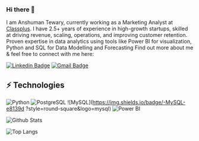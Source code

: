 ### Hi there 👋

<!--
**I-amanshuman/I-amanshuman** is a ✨ _special_ ✨ repository because its `README.md` (this file) appears on your GitHub profile.

Here are some ideas to get you started:

- 🔭 I’m currently working on ...
- 🌱 I’m currently learning ...
- 👯 I’m looking to collaborate on ...
- 🤔 I’m looking for help with ...
- 💬 Ask me about ...
- 📫 How to reach me: ...
- 😄 Pronouns: ...
- ⚡ Fun fact: ...
-->


I am Anshuman Tewary, currently working as a Marketing Analyst at [Classplus](https://classplusapp.com//). I have 2.5+ years of experience in high-growth startups, skilled at driving revenue, scaling, operations, and improving customer retention. Proven expertise in data analytics using tools like Power BI for visualization, Python and SQL for Data Modelling and Forecasting Find out more about me & feel free to connect with me here:

[![Linkedin Badge](https://img.shields.io/badge/-AnshumanTewary-blue?style=flat-square&logo=Linkedin&logoColor=white&link=https://www.linkedin.com/in/anshuman-tewary/)](https://www.linkedin.com/in/anshuman-tewary/)
[![Gmail Badge](https://img.shields.io/badge/-tewary.anshuman@gmail.com-c14438?style=flat-square&logo=Gmail&logoColor=white&link=mailto:tewary.anshuman@gmail.com)](mailto:tewary.anshuman@gmail.com)

## ⚡ Technologies

![Python](https://img.shields.io/badge/-Python-e8a81e?style=round-square&logo=Python)
![PostgreSQL](https://img.shields.io/badge/-PostgreSQL-08c262?style=round-square&logo=postgresql)
![MySQL](https://img.shields.io/badge/-MySQL-e8139d
?style=round-square&logo=mysql)
![Power BI](https://img.shields.io/badge/-powerbi-1572B6?style=round-square&logo=powerbi)

![Github Stats](https://github-readme-stats.vercel.app/api?username=I-amanshuman&count_private=true&show_icons=true&include_all_commits=true)

![Top Langs](https://github-readme-stats.vercel.app/api/top-langs/?username=I-amanshuman&hide=TeX&layout=compact)
